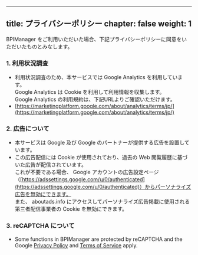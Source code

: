 ﻿
---
title: プライバシーポリシー
chapter: false
weight: 1
---

BPIManager をご利用いただいた場合、下記プライバシーポリシーに同意をいただいたものとみなします。

### 1. 利用状況調査
- 利用状況調査のため、本サービスでは Google Analytics を利用しています。  
Google Analytics は Cookie を利用して利用情報を収集します。  
Google Analytics の利用規約は、下記URLよりご確認いただけます。
- [https://marketingplatform.google.com/about/analytics/terms/jp/](https://marketingplatform.google.com/about/analytics/terms/jp/)

### 2. 広告について
- 本サービスは Google 及び Google のパートナーが提供する広告を設置しています。
- この広告配信には Cookie が使用されており、過去の Web 閲覧履歴に基づいた広告が配信されています。  
これが不要である場合、 Google アカウントの広告設定ページ（[https://adssettings.google.com/u/0/authenticated](https://adssettings.google.com/u/0/authenticated)）からパーソナライズ広告を無効にできます。  
また、 aboutads.info にアクセスしてパーソナライズ広告掲載に使用される第三者配信事業者の Cookie を無効にできます。

### 3. reCAPTCHA について
- Some functions in BPIManager are protected by reCAPTCHA and the Google [Privacy Policy](https://policies.google.com/privacy) and [Terms of Service](https://policies.google.com/terms) apply.
